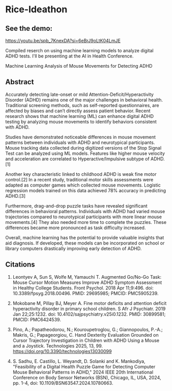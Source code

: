 # Rice-Ideathon

## See the demo:
https://youtu.be/spb_7KnexDA?si=6eBrJ9oLtK04LmJE

Compiled reserch on using machine learning models to analyze digital ADHD tests. I'll be presenting at the AI in Health Conference.

Machine Learning Analysis of Mouse Movements for Detecting ADHD

## Abstract

Accurately detecting late-onset or mild Attention-Deficit/Hyperactivity Disorder (ADHD) remains one of the major challenges in behavioral health. Traditional screening methods, such as self-reported questionnaires, are affected by biases and can’t directly assess patient behavior. Recent research shows that machine learning (ML) can enhance digital ADHD testing by analyzing mouse movements to identify behaviors consistent with ADHD.

Studies have demonstrated noticeable differences in mouse movement patterns between individuals with ADHD and neurotypical participants. Mouse tracking data collected during digitized versions of the Stop Signal Test can be analyzed using ML models. Features like higher mouse velocity and acceleration are correlated to Hyperactive/Impulsive subtype of ADHD.[1]

Another key characteristic linked to childhood ADHD is weak fine motor control.[2] In a recent study, traditional motor skills assessments were adapted as computer games which collected mouse movements. Logistic regression models trained on this data achieved 78% accuracy in predicting ADHD.[3]

Furthermore, drag-and-drop puzzle tasks have revealed significant differences in behavioral patterns. Individuals with ADHD had varied mouse trajectories compared to neurotypical participants with more linear mouse movements.[4] They also needed more time to complete the puzzles. These differences became more pronounced as task difficulty increased. 

Overall, machine learning has the potential to provide valuable insights that aid diagnosis. If developed, these models can be incorporated on school or library computers drastically improving early detection of ADHD.






## Citations


1.	Leontyev A, Sun S, Wolfe M, Yamauchi T. Augmented Go/No-Go Task: Mouse Cursor Motion Measures Improve ADHD Symptom Assessment in Healthy College Students. Front Psychol. 2018 Apr 11;9:496. doi: 10.3389/fpsyg.2018.00496. PMID: 29695985; PMCID: PMC5905239.


2.	Mokobane M, Pillay BJ, Meyer A. Fine motor deficits and attention deficit hyperactivity disorder in primary school children. S Afr J Psychiatr. 2019 Jan 22;25:1232. doi: 10.4102/sajpsychiatry.v25i0.1232. PMID: 30899581; PMCID: PMC6424539.




3.	Pino, A.; Papatheodorou, N.; Kouroupetroglou, G.; Giannopoulos, P.-A.; Makris, G.; Papageorgiou, C. Hand Dexterity Evaluation Grounded on Cursor Trajectory Investigation in Children with ADHD Using a Mouse and a Joystick. Technologies 2025, 13, 99. https://doi.org/10.3390/technologies13030099


4.	S. Sadhu, E. Castillo, L. Weyandt, D. Solanki and K. Mankodiya, "Feasibility of a Digital Health Puzzle Game for Detecting Computer Mouse Behavioral Patterns in ADHD," 2024 IEEE 20th International Conference on Body Sensor Networks (BSN), Chicago, IL, USA, 2024, pp. 1-4, doi: 10.1109/BSN63547.2024.10780663. 


